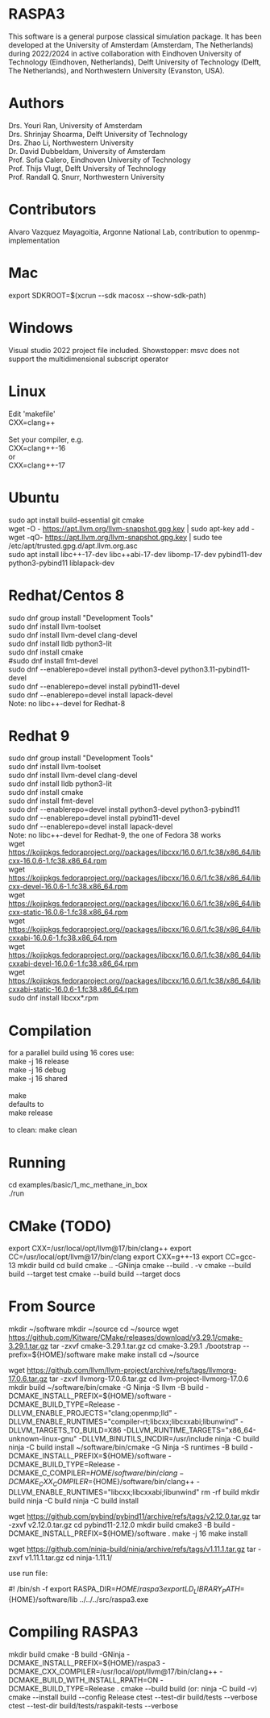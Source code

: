 RASPA3
======

This software is a general purpose classical simulation package. It has been developed at
the University of Amsterdam (Amsterdam, The Netherlands) during 2022/2024 in active collaboration
with Eindhoven University of Technology (Eindhoven, Netherlands), Delft University of
Technology (Delft, The Netherlands), and Northwestern University (Evanston, USA).

Authors
=======
Drs. Youri Ran, University of Amsterdam<br>
Drs. Shrinjay Shoarma, Delft University of Technology<br>
Drs. Zhao Li, Northwestern University<br>
Dr. David Dubbeldam, University of Amsterdam<br>
Prof. Sofia Calero,  Eindhoven University of Technology<br>
Prof. Thijs Vlugt, Delft University of Technology<br>
Prof. Randall Q. Snurr, Northwestern University

Contributors
============
Alvaro Vazquez Mayagoitia, Argonne National Lab, contribution to openmp-implementation

Mac
=======
export SDKROOT=$(xcrun --sdk macosx --show-sdk-path)

Windows
=======
Visual studio 2022 project file included.
Showstopper: msvc does not support the multidimensional subscript operator

Linux
=====
Edit 'makefile'<br>
  CXX=clang++<br>
<br>
Set your compiler, e.g.<br>
  CXX=clang++-16<br>
or<br>
  CXX=clang++-17<br>

Ubuntu
======
sudo apt install build-essential git cmake<br>
wget -O - https://apt.llvm.org/llvm-snapshot.gpg.key | sudo apt-key add -<br>
wget -qO- https://apt.llvm.org/llvm-snapshot.gpg.key | sudo tee /etc/apt/trusted.gpg.d/apt.llvm.org.asc<br>
sudo apt install libc++-17-dev libc++abi-17-dev libomp-17-dev pybind11-dev python3-pybind11 liblapack-dev<br>

Redhat/Centos 8
===============
sudo dnf group install "Development Tools"<br>
sudo dnf install llvm-toolset<br>
sudo dnf install llvm-devel clang-devel<br>
sudo dnf install lldb python3-lit<br>
sudo dnf install cmake<br>
#sudo dnf install fmt-devel<br>
sudo dnf --enablerepo=devel install python3-devel python3.11-pybind11-devel<br>
sudo dnf --enablerepo=devel install pybind11-devel<br>
sudo dnf --enablerepo=devel install lapack-devel<br>
Note: no libc++-devel for Redhat-8<br>

Redhat 9
===============
sudo dnf group install "Development Tools"<br>
sudo dnf install llvm-toolset<br>
sudo dnf install llvm-devel clang-devel<br>
sudo dnf install lldb python3-lit<br>
sudo dnf install cmake<br>
sudo dnf install fmt-devel<br>
sudo dnf --enablerepo=devel install python3-devel python3-pybind11<br>
sudo dnf --enablerepo=devel install pybind11-devel<br>
sudo dnf --enablerepo=devel install lapack-devel<br>
Note: no libc++-devel for Redhat-9, the one of Fedora 38 works<br>
wget https://kojipkgs.fedoraproject.org//packages/libcxx/16.0.6/1.fc38/x86_64/libcxx-16.0.6-1.fc38.x86_64.rpm<br>
wget https://kojipkgs.fedoraproject.org//packages/libcxx/16.0.6/1.fc38/x86_64/libcxx-devel-16.0.6-1.fc38.x86_64.rpm<br>
wget https://kojipkgs.fedoraproject.org//packages/libcxx/16.0.6/1.fc38/x86_64/libcxx-static-16.0.6-1.fc38.x86_64.rpm<br>
wget https://kojipkgs.fedoraproject.org//packages/libcxx/16.0.6/1.fc38/x86_64/libcxxabi-16.0.6-1.fc38.x86_64.rpm<br>
wget https://kojipkgs.fedoraproject.org//packages/libcxx/16.0.6/1.fc38/x86_64/libcxxabi-devel-16.0.6-1.fc38.x86_64.rpm<br>
wget https://kojipkgs.fedoraproject.org//packages/libcxx/16.0.6/1.fc38/x86_64/libcxxabi-static-16.0.6-1.fc38.x86_64.rpm<br>
sudo dnf install libcxx*.rpm

Compilation
===========
for a parallel build using 16 cores use:<br>
make -j 16 release<br>
make -j 16 debug<br>
make -j 16 shared<br>
<br>
make<br>
defaults to<br>
make release<br>
<br>
to clean: make clean<br>

Running
=======
cd examples/basic/1_mc_methane_in_box<br>
./run

CMake (TODO)
============
export CXX=/usr/local/opt/llvm@17/bin/clang++
export CC=/usr/local/opt/llvm@17/bin/clang
export CXX=g++-13 
export CC=gcc-13 
mkdir build
cd build
cmake .. -GNinja
cmake --build . -v
cmake --build build --target test
cmake --build build --target docs

From Source
===========
mkdir ~/software
mkdir ~/source
cd ~/source
wget https://github.com/Kitware/CMake/releases/download/v3.29.1/cmake-3.29.1.tar.gz
tar -zxvf cmake-3.29.1.tar.gz
cd cmake-3.29.1
./bootstrap --prefix=${HOME}/software
make
make install
cd ~/source

wget https://github.com/llvm/llvm-project/archive/refs/tags/llvmorg-17.0.6.tar.gz
tar -zxvf llvmorg-17.0.6.tar.gz
cd llvm-project-llvmorg-17.0.6 
mkdir build
~/software/bin/cmake -G Ninja -S llvm -B build -DCMAKE_INSTALL_PREFIX=${HOME}/software -DCMAKE_BUILD_TYPE=Release  -DLLVM_ENABLE_PROJECTS="clang;openmp;lld" -DLLVM_ENABLE_RUNTIMES="compiler-rt;libcxx;libcxxabi;libunwind"  -DLLVM_TARGETS_TO_BUILD=X86 -DLLVM_RUNTIME_TARGETS="x86_64-unknown-linux-gnu" -DLLVM_BINUTILS_INCDIR=/usr/include
ninja -C build
ninja -C build install
~/software/bin/cmake -G Ninja -S runtimes -B build -DCMAKE_INSTALL_PREFIX=${HOME}/software -DCMAKE_BUILD_TYPE=Release -DCMAKE_C_COMPILER=${HOME}/software/bin/clang -DCMAKE_CXX_COMPILER=${HOME}/software/bin/clang++ -DLLVM_ENABLE_RUNTIMES="libcxx;libcxxabi;libunwind"
rm -rf build
mkdir build
ninja -C build 
ninja -C build install

wget https://github.com/pybind/pybind11/archive/refs/tags/v2.12.0.tar.gz
tar -zxvf v2.12.0.tar.gz
cd pybind11-2.12.0
mkdir build
cmake3 -B build -DCMAKE_INSTALL_PREFIX=${HOME}/software .
make -j 16
make install

wget https://github.com/ninja-build/ninja/archive/refs/tags/v1.11.1.tar.gz
tar -zxvf v1.11.1.tar.gz 
cd ninja-1.11.1/

use run file:

#! /bin/sh -f
export RASPA_DIR=${HOME}/raspa3
export LD_LIBRARY_PATH=${HOME}/software/lib
../../../src/raspa3.exe


Compiling RASPA3
================
mkdir build
cmake -B build -GNinja -DCMAKE_INSTALL_PREFIX=${HOME}/raspa3 -DCMAKE_CXX_COMPILER=/usr/local/opt/llvm@17/bin/clang++ -DCMAKE_BUILD_WITH_INSTALL_RPATH=ON -DCMAKE_BUILD_TYPE=Release .
cmake --build build  (or: ninja -C build -v)
cmake --install build --config Release
ctest --test-dir build/tests --verbose
ctest --test-dir build/tests/raspakit-tests --verbose
